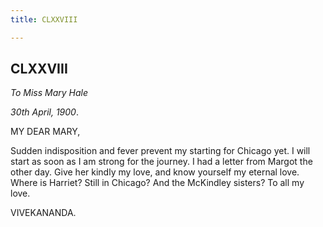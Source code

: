 ```yaml
---
title: CLXXVIII

---
```





  

  


## CLXXVIII

*To Miss Mary Hale*

*30th April, 1900*.

MY DEAR MARY,

Sudden indisposition and fever prevent my starting for Chicago yet. I
will start as soon as I am strong for the journey. I had a letter from
Margot the other day. Give her kindly my love, and know yourself my
eternal love. Where is Harriet? Still in Chicago? And the McKindley
sisters? To all my love.

VIVEKANANDA.


